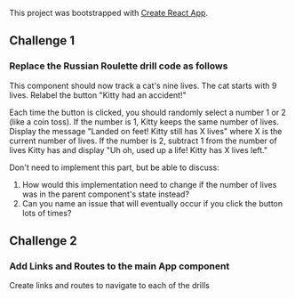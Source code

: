 This project was bootstrapped with [Create React App](https://github.com/facebook/create-react-app).

## Challenge 1

### Replace the Russian Roulette drill code as follows

This component should now track a cat's nine lives.  The cat starts with 9 lives. Relabel the button "Kitty had an accident!"

Each time the button is clicked, you should randomly select a number 1 or 2 (like a coin toss).  If the number is 1, Kitty keeps the same number of lives.  Display the message "Landed on feet! Kitty still has X lives" where X is the current number of lives. If the number is 2, subtract 1 from the number of lives Kitty has and display "Uh oh, used up a life! Kitty has X lives left."  

Don't need to implement this part, but be able to discuss: 

1. How would this implementation need to change if the number of lives was in the parent component's state instead?
2. Can you name an issue that will eventually occur if you click the button lots of times?

## Challenge 2

### Add Links and Routes to the main App component

Create links and routes to navigate to each of the drills
